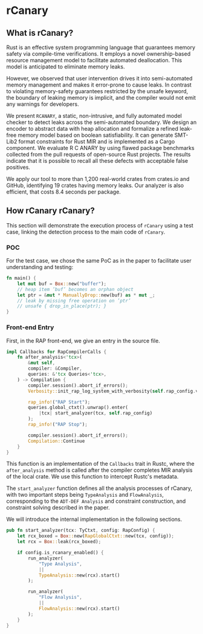 # rCanary

## What is rCanary?
Rust is an effective system programming language that guarantees memory safety via compile-time verifications. It employs a novel ownership-based resource management model to facilitate automated deallocation. This model is anticipated to eliminate memory leaks.

However, we observed that user intervention drives it into semi-automated memory management and makes it error-prone to cause leaks. In contrast to violating memory-safety guarantees restricted by the unsafe keyword, the boundary of leaking memory is implicit, and the compiler would not emit any warnings for developers.

We present `RCANARY`, a static, non-intrusive, and fully automated model checker to detect leaks across the semi-automated boundary. We design an encoder to abstract data with heap allocation and formalize a refined leak-free memory model based on boolean satisfiability.  It can generate SMT-Lib2 format constraints for Rust MIR and is implemented as a Cargo component. We evaluate R C ANARY by using flawed package benchmarks collected from the pull requests of open-source Rust projects. The results indicate that it is possible to recall all these defects with acceptable false positives.

We apply our tool to more than 1,200 real-world crates from crates.io and GitHub, identifying 19 crates having memory leaks. Our analyzer is also efficient, that costs 8.4 seconds per package.

## How rCanary rCanary?
This section will demonstrate the execution process of `rCanary` using a test case, linking the detection process to the main code of `rCanary`.

### POC
For the test case, we chose the same PoC as in the paper to facilitate user understanding and testing:
```rust
fn main() {
    let mut buf = Box::new("buffer"); 
    // heap item ’buf’ becomes an orphan object 
    let ptr = &mut * ManuallyDrop::new(buf) as * mut _; 
    // leak by missing free operation on ’ptr’ 
    // unsafe { drop_in_place(ptr); } 
}
```
### Front-end Entry
First, in the RAP front-end, we give an entry in the source file.

```rust
impl Callbacks for RapCompilerCalls {
    fn after_analysis<'tcx>(
        &mut self,
        compiler: &Compiler,
        queries: &'tcx Queries<'tcx>,
    ) -> Compilation {
        compiler.session().abort_if_errors();
        Verbosity::init_rap_log_system_with_verbosity(self.rap_config.verbose()).expect("Failed to set up RAP log system");

        rap_info!("RAP Start");
        queries.global_ctxt().unwrap().enter(
            |tcx| start_analyzer(tcx, self.rap_config)
        );
        rap_info!("RAP Stop");

        compiler.session().abort_if_errors();
        Compilation::Continue
    }
}
```
This function is an implementation of the `Callbacks` trait in Rustc, where the `after_analysis` method is called after the compiler completes MIR analysis of the local crate. We use this function to intercept Rustc's metadata.

The `start_analyzer` function defines all the analysis processes of rCanary, with two important steps being `TypeAnalysis` and `FlowAnalysis`, corresponding to the `ADT-DEF Analysis` and constraint construction, and constraint solving described in the paper.

We will introduce the internal implementation in the following sections.
```rust
pub fn start_analyzer(tcx: TyCtxt, config: RapConfig) {
    let rcx_boxed = Box::new(RapGlobalCtxt::new(tcx, config));
    let rcx = Box::leak(rcx_boxed);

    if config.is_rcanary_enabled() {
        run_analyzer(
            "Type Analysis",
            ||
            TypeAnalysis::new(rcx).start()
        );

        run_analyzer(
            "Flow Analysis",
            ||
            FlowAnalysis::new(rcx).start()
        );
    }
}
```
